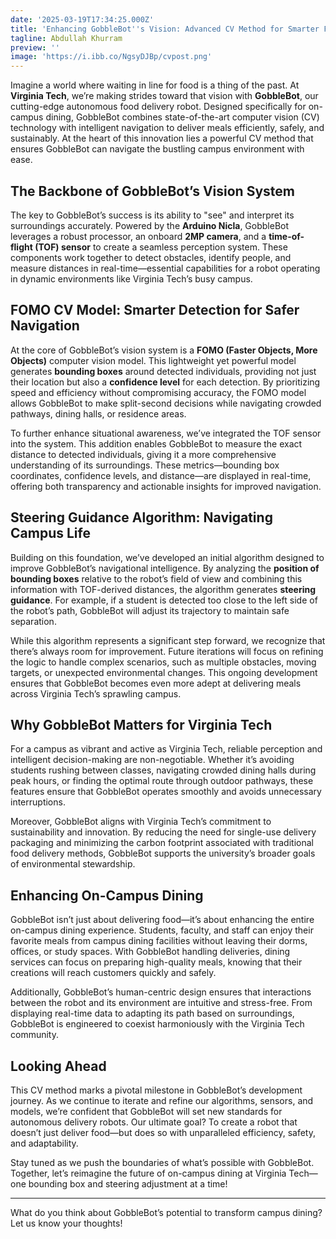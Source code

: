 ```yaml
---
date: '2025-03-19T17:34:25.000Z'
title: 'Enhancing GobbleBot''s Vision: Advanced CV Method for Smarter Food Delivery'
tagline: Abdullah Khurram
preview: ''
image: 'https://i.ibb.co/NgsyDJBp/cvpost.png'
---
```



Imagine a world where waiting in line for food is a thing of the past. At **Virginia Tech**, we’re making strides toward that vision with **GobbleBot**, our cutting-edge autonomous food delivery robot. Designed specifically for on-campus dining, GobbleBot combines state-of-the-art computer vision (CV) technology with intelligent navigation to deliver meals efficiently, safely, and sustainably. At the heart of this innovation lies a powerful CV method that ensures GobbleBot can navigate the bustling campus environment with ease.

## The Backbone of GobbleBot’s Vision System

The key to GobbleBot’s success is its ability to "see" and interpret its surroundings accurately. Powered by the **Arduino Nicla**, GobbleBot leverages a robust processor, an onboard **2MP camera**, and a **time-of-flight (TOF) sensor** to create a seamless perception system. These components work together to detect obstacles, identify people, and measure distances in real-time—essential capabilities for a robot operating in dynamic environments like Virginia Tech’s busy campus.

## FOMO CV Model: Smarter Detection for Safer Navigation

At the core of GobbleBot’s vision system is a **FOMO (Faster Objects, More Objects)** computer vision model. This lightweight yet powerful model generates **bounding boxes** around detected individuals, providing not just their location but also a **confidence level** for each detection. By prioritizing speed and efficiency without compromising accuracy, the FOMO model allows GobbleBot to make split-second decisions while navigating crowded pathways, dining halls, or residence areas.

To further enhance situational awareness, we’ve integrated the TOF sensor into the system. This addition enables GobbleBot to measure the exact distance to detected individuals, giving it a more comprehensive understanding of its surroundings. These metrics—bounding box coordinates, confidence levels, and distance—are displayed in real-time, offering both transparency and actionable insights for improved navigation.

## Steering Guidance Algorithm: Navigating Campus Life

Building on this foundation, we’ve developed an initial algorithm designed to improve GobbleBot’s navigational intelligence. By analyzing the **position of bounding boxes** relative to the robot’s field of view and combining this information with TOF-derived distances, the algorithm generates **steering guidance**. For example, if a student is detected too close to the left side of the robot’s path, GobbleBot will adjust its trajectory to maintain safe separation.

While this algorithm represents a significant step forward, we recognize that there’s always room for improvement. Future iterations will focus on refining the logic to handle complex scenarios, such as multiple obstacles, moving targets, or unexpected environmental changes. This ongoing development ensures that GobbleBot becomes even more adept at delivering meals across Virginia Tech’s sprawling campus.

## Why GobbleBot Matters for Virginia Tech

For a campus as vibrant and active as Virginia Tech, reliable perception and intelligent decision-making are non-negotiable. Whether it’s avoiding students rushing between classes, navigating crowded dining halls during peak hours, or finding the optimal route through outdoor pathways, these features ensure that GobbleBot operates smoothly and avoids unnecessary interruptions. 

Moreover, GobbleBot aligns with Virginia Tech’s commitment to sustainability and innovation. By reducing the need for single-use delivery packaging and minimizing the carbon footprint associated with traditional food delivery methods, GobbleBot supports the university’s broader goals of environmental stewardship.

## Enhancing On-Campus Dining

GobbleBot isn’t just about delivering food—it’s about enhancing the entire on-campus dining experience. Students, faculty, and staff can enjoy their favorite meals from campus dining facilities without leaving their dorms, offices, or study spaces. With GobbleBot handling deliveries, dining services can focus on preparing high-quality meals, knowing that their creations will reach customers quickly and safely.

Additionally, GobbleBot’s human-centric design ensures that interactions between the robot and its environment are intuitive and stress-free. From displaying real-time data to adapting its path based on surroundings, GobbleBot is engineered to coexist harmoniously with the Virginia Tech community.

## Looking Ahead

This CV method marks a pivotal milestone in GobbleBot’s development journey. As we continue to iterate and refine our algorithms, sensors, and models, we’re confident that GobbleBot will set new standards for autonomous delivery robots. Our ultimate goal? To create a robot that doesn’t just deliver food—but does so with unparalleled efficiency, safety, and adaptability.

Stay tuned as we push the boundaries of what’s possible with GobbleBot. Together, let’s reimagine the future of on-campus dining at Virginia Tech—one bounding box and steering adjustment at a time!

---

What do you think about GobbleBot’s potential to transform campus dining? Let us know your thoughts!
